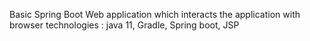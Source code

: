Basic Spring Boot Web application which interacts the application with browser
technologies : java 11, Gradle, Spring boot, JSP